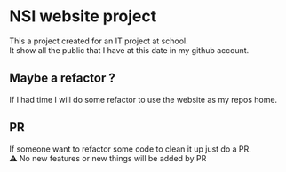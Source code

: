 # NSI website project
This a project created for an IT project at school.\
It show all the public that I have at this date in my github account.
## Maybe a refactor ?
If I had time I will do some refactor to use the website as my repos home.
## PR
If someone want to refactor some code to clean it up just do a PR.\
⚠️ No new features or new things will be added by PR
